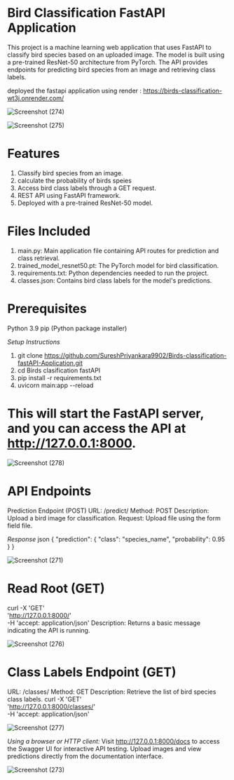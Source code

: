 # Bird Classification FastAPI Application

This project is a machine learning web application that uses FastAPI to classify bird species based on an uploaded image. The model is built using a pre-trained ResNet-50 architecture from PyTorch. The API provides endpoints for predicting bird species from an image and retrieving class labels.

deployed the fastapi application using render : https://birds-classification-wt3j.onrender.com/

![Screenshot (274)](https://github.com/user-attachments/assets/88c549cb-4d3c-446e-bce9-030198d4fc79)

![Screenshot (275)](https://github.com/user-attachments/assets/3097ccda-0e90-48e9-be94-0112a2afb6a7)


# Features

1. Classify bird species from an image.
2. calculate the probability of birds speies
3. Access bird class labels through a GET request.
4. REST API using FastAPI framework.
5. Deployed with a pre-trained ResNet-50 model.

# Files Included

1. main.py: Main application file containing API routes for prediction and class retrieval.
2. trained_model_resnet50.pt: The PyTorch model for bird classification.
3. requirements.txt: Python dependencies needed to run the project.
4. classes.json: Contains bird class labels for the model's predictions.

# Prerequisites

Python 3.9
pip (Python package installer)

*Setup Instructions*

1. git clone https://github.com/SureshPriyankara9902/Birds-classification-fastAPI-Application.git
2. cd Birds clasification fastAPI
3. pip install -r requirements.txt
4. uvicorn main:app --reload
   
# This will start the FastAPI server, and you can access the API at http://127.0.0.1:8000.

![Screenshot (278)](https://github.com/user-attachments/assets/90047d12-da62-41ae-8c4d-27e8e5ebfc46)



# API Endpoints

Prediction Endpoint (POST)
URL: /predict/
Method: POST
Description: Upload a bird image for classification.
Request: Upload file using the form field file.

*Response*
json
{
  "prediction": {
    "class": "species_name",
    "probability": 0.95
  }
}


![Screenshot (271)](https://github.com/user-attachments/assets/53c1994c-7571-4dc8-80a7-426f47337757)



# Read Root (GET)
curl -X 'GET' \
'http://127.0.0.1:8000/' \
-H 'accept: application/json'
Description: Returns a basic message indicating the API is running.


![Screenshot (276)](https://github.com/user-attachments/assets/22520159-2a9a-48d6-b0b0-76af723f8233)


# Class Labels Endpoint (GET)
URL: /classes/
Method: GET
Description: Retrieve the list of bird species class labels.
curl -X 'GET' \
  'http://127.0.0.1:8000/classes/' \
  -H 'accept: application/json'


  ![Screenshot (277)](https://github.com/user-attachments/assets/4e58de70-315d-4f15-9efd-122bfbfe4d71)


*Using a browser or HTTP client:*
Visit http://127.0.0.1:8000/docs to access the Swagger UI for interactive API testing.
Upload images and view predictions directly from the documentation interface.


![Screenshot (273)](https://github.com/user-attachments/assets/f5132654-0d58-451c-ab9b-43b5ed0f161d)






